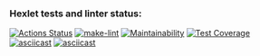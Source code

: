 ### Hexlet tests and linter status:
[![Actions Status](https://github.com/Mansur903/frontend-project-lvl2/workflows/hexlet-check/badge.svg)](https://github.com/Mansur903/frontend-project-lvl2/actions) [![make-lint](https://github.com/Mansur903/frontend-project-lvl2/actions/workflows/make-lint.yml/badge.svg)](https://github.com/Mansur903/frontend-project-lvl2/actions/workflows/make-lint.yml) [![Maintainability](https://api.codeclimate.com/v1/badges/e4de1eca41ac5fa49a07/maintainability)](https://codeclimate.com/github/Mansur903/frontend-project-lvl2/maintainability) [![Test Coverage](https://api.codeclimate.com/v1/badges/e4de1eca41ac5fa49a07/test_coverage)](https://codeclimate.com/github/Mansur903/frontend-project-lvl2/test_coverage)  
[![asciicast](https://asciinema.org/a/OQF5hp5Dcif947APOXfh6TzxM.svg)](https://asciinema.org/a/OQF5hp5Dcif947APOXfh6TzxM)  [![asciicast](https://asciinema.org/a/a8CUDwPMpDo1lTnebSeun52Zm.svg)](https://asciinema.org/a/a8CUDwPMpDo1lTnebSeun52Zm)
